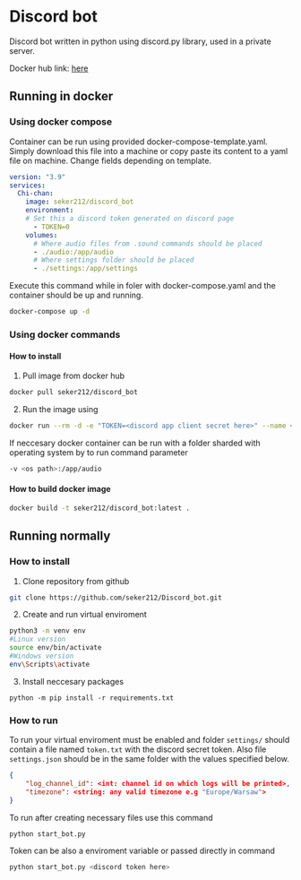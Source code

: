 # Discord bot

Discord bot written in python using discord.py library, used in a private server.

Docker hub link: [here](https://hub.docker.com/r/seker212/discord_bot)

## Running in docker

### Using docker compose

Container can be run using provided docker-compose-template.yaml. Simply download this file into a machine or copy paste its content to a yaml file on machine.
Change fields depending on template.

```yml
version: "3.9"
services:
  Chi-chan:
    image: seker212/discord_bot
    environment:
    # Set this a discord token generated on discord page
      - TOKEN=0
    volumes: 
      # Where audio files from .sound commands should be placed
      - ./audio:/app/audio
      # Where settings folder should be placed 
      - ./settings:/app/settings
```

Execute this command while in foler with docker-compose.yaml and the container should be up and running.

```bash
docker-compose up -d
```

### Using docker commands

#### How to install

1. Pull image from docker hub

```bash
docker pull seker212/discord_bot
```

2. Run the image using

```bash
docker run --rm -d -e "TOKEN=<discord app client secret here>" --name <name> seker212/discord_bot:latest
```

If neccesary docker container can be run with a folder sharded with operating system by to run command parameter

```bash
-v <os path>:/app/audio
```

#### How to build docker image

```bash
docker build -t seker212/discord_bot:latest .
```

## Running normally

### How to install

1. Clone repository from github

```bash
git clone https://github.com/seker212/Discord_bot.git
```

2. Create and run virtual enviroment

```bash
python3 -m venv env
#Linux version
source env/bin/activate
#Windows version
env\Scripts\activate
```

3. Install neccesary packages

```shell
python -m pip install -r requirements.txt
```

### How to run

To run your virtual enviroment must be enabled and folder `settings/` should contain a file named `token.txt` with the discord secret token. Also file `settings.json` should be in the same folder with the values specified below.

```json
{
    "log_channel_id": <int: channel id on which logs will be printed>,
    "timezone": <string: any valid timezone e.g "Europe/Warsaw">
}
```

To run after creating necessary files use this command

```bash
python start_bot.py
```

Token can be also a enviroment variable or passed directly in command

```bash
python start_bot.py <discord token here>
```
